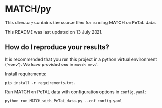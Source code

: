# MATCH/py

This directory contains the source files for running MATCH on PeTaL data.

This README was last updated on 13 July 2021.

## How do I reproduce your results?

It is recommended that you run this project in a python virtual environment ('venv'). We have provided one in `match-env/`.

Install requirements:

```
pip install -r requirements.txt.
```

Run MATCH on PeTAL data with configuration options in `config.yaml`:

```
python run_MATCH_with_PeTaL_data.py --cnf config.yaml
```



